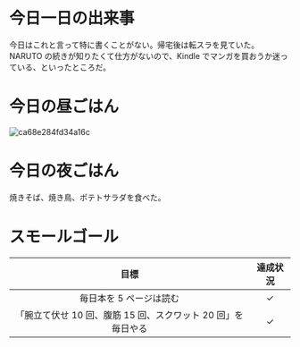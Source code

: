 # 今日一日の出来事
今日はこれと言って特に書くことがない。帰宅後は転スラを見ていた。NARUTO の続きが知りたくて仕方がないので、Kindle でマンガを買おうか迷っている、といったところだ。

# 今日の昼ごはん
![ca68e284fd34a16c](https://noraworld.github.io/box-bulbasaur/2019/03/ca68e284fd34a16c.jpg)

# 今日の夜ごはん
焼きそば、焼き鳥、ポテトサラダを食べた。

# スモールゴール
| 目標 | 達成状況 |
|:---:|:---:|
| 毎日本を 5 ページは読む | ✓ |
| 「腕立て伏せ 10 回、腹筋 15 回、スクワット 20 回」を毎日やる | ✓ |

